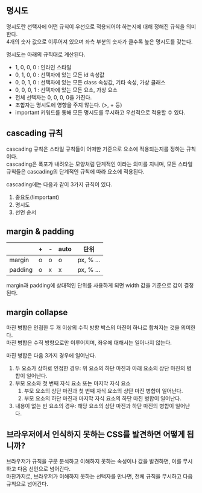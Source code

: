 ## 명시도

명시도란 선택자에 어떤 규칙이 우선으로 적용되어야 하는지에 대해 정해진 규칙을 의미한다.  
4개의 숫자 값으로 이루어져 있으며 좌측 부분의 숫자가 클수록 높은 명시도를 갖는다.

명시도는 아래의 규칙대로 계산된다.

- 1, 0, 0, 0 : 인라인 스타일
- 0, 1, 0, 0 : 선택자에 있는 모든 id 속성값
- 0, 0, 1, 0 : 선택자에 있는 모든 class 속성값, 기타 속성, 가상 클래스
- 0, 0, 0, 1 : 선택자에 있는 모든 요소, 가상 요소
- 전체 선택자는 0, 0, 0, 0을 가진다.
- 조합자는 명시도에 영향을 주지 않는다. (>, + 등)
- important 키워드를 통해 모든 명시도를 무시하고 우선적으로 적용할 수 있다.

## cascading 규칙

cascading 규칙은 스타일 규칙들이 어떠한 기준으로 요소에 적용되는지를 정하는 규칙이다.  
cascading은 폭포가 내려오는 모양처럼 단계적인 이라는 의미를 지니며, 모든 스타일 규칙들은 cascading의 단계적인 규칙에 따라 요소에 적용된다.

cascading에는 다음과 같이 3가지 규칙이 있다.

1. 중요도(!important)
2. 명시도
3. 선언 순서

## margin & padding

|         | +   | -   | auto | 단위      |
| ------- | --- | --- | ---- | --------- |
| margin  | o   | o   | o    | px, % ... |
| padding | o   | x   | x    | px, % ... |

margin과 padding에 상대적인 단위를 사용하게 되면 width 값을 기준으로 값이 결정된다.

## margin collapse

마진 병합은 인접한 두 개 이상의 수직 방향 박스의 마진이 하나로 합쳐지는 것을 의미한다.  
마진 병합은 수직 방향으로만 이루어지며, 좌우에 대해서는 일어나지 않는다.

마진 병합은 다음 3가지 경우에 일어난다.

1. 두 요소가 상하로 인접한 경우: 위 요소의 하단 마진과 아래 요소의 상단 마진의 병합이 일어난다.
2. 부모 요소와 첫 번째 자식 요소 또는 마지막 자식 요소
   1. 부모 요소의 상단 마진과 첫 번째 자식 요소의 상단 마진 병합이 일어난다.
   2. 부모 요소의 하단 마진과 마지막 자식 요소의 하단 마진 병합이 일어난다.
3. 내용이 없는 빈 요소의 경우: 해당 요소의 상단 마진과 하단 마진의 병합이 일어난다.

## 브라우저에서 인식하지 못하는 CSS를 발견하면 어떻게 됩니까?

브라우저가 규칙을 구문 분석하고 이해하지 못하는 속성이나 값을 발견하면, 이를 무시하고 다음 선언으로 넘어간다.  
마찬가지로, 브라우저가 이해하지 못하는 선택자를 만나면, 전체 규칙을 무시하고 다음 규칙으로 넘어간다.
